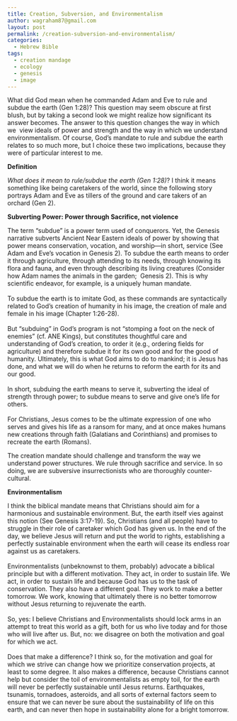 ```yaml
---
title: Creation, Subversion, and Environmentalism
author: wagraham87@gmail.com
layout: post
permalink: /creation-subversion-and-environmentalism/
categories:
  - Hebrew Bible
tags:
  - creation mandage
  - ecology
  - genesis
  - image
---
```

What did God mean when he commanded Adam and Eve to rule and subdue the earth (Gen 1:28)? This question may seem obscure at first blush, but by taking a second look we might realize how significant its answer becomes. The answer to this question changes the way in which we  view ideals of power and strength and the way in which we understand environmentalism. Of course, God&#8217;s mandate to rule and subdue the earth relates to so much more, but I choice these two implications, because they were of particular interest to me.

**Definition**

<span data-ft="{&quot;tn&quot;:&quot;K&quot;}" data-reactid=".9.1:3:1:$comment10154928583220203_10154929066140203:0.0.$right.0.$left.0.0.1:$comment-body"><span class="UFICommentBody" data-reactid=".9.1:3:1:$comment10154928583220203_10154929066140203:0.0.$right.0.$left.0.0.1:$comment-body.0"><span data-reactid=".9.1:3:1:$comment10154928583220203_10154929066140203:0.0.$right.0.$left.0.0.1:$comment-body.0.$end:0:$0:0"><em>What does it mean to rule/subdue the earth (Gen 1:28)</em>? I think it means something like being caretakers of the world, since the following story portrays Adam and Eve as tillers of the ground and care takers of an orchard (Gen 2).</span></span></span>

**Subverting Power: Power through Sacrifice, not violence**

<span data-ft="{&quot;tn&quot;:&quot;K&quot;}" data-reactid=".9.1:3:1:$comment10154928583220203_10154929821160203:0.0.$right.0.$left.0.0.1:$comment-body"><span class="UFICommentBody" data-reactid=".9.1:3:1:$comment10154928583220203_10154929821160203:0.0.$right.0.$left.0.0.1:$comment-body.0"><span data-reactid=".9.1:3:1:$comment10154928583220203_10154929821160203:0.0.$right.0.$left.0.0.1:$comment-body.0.$end:0:$0:0">The term “subdue” is a power term used of conquerors. Yet, the Genesis narrative subverts Ancient Near Eastern ideals of power by showing that power means conservation, vocation, and worship&#8212;in short, service (See Adam and Eve’s vocation in Genesis 2). To subdue the earth means to order it through agriculture, through attending to its needs, through knowing its flora and fauna, and even through describing its living creatures (Consider how Adam names the animals in the garden;  Genesis 2). This is why scientific endeavor, for example, is a uniquely human mandate.</span><br data-reactid=".9.1:3:1:$comment10154928583220203_10154929821160203:0.0.$right.0.$left.0.0.1:$comment-body.0.$end:0:$1:0" /><br data-reactid=".9.1:3:1:$comment10154928583220203_10154929821160203:0.0.$right.0.$left.0.0.1:$comment-body.0.$end:0:$3:0" /><span data-reactid=".9.1:3:1:$comment10154928583220203_10154929821160203:0.0.$right.0.$left.0.0.1:$comment-body.0.$end:0:$4:0">To subdue the earth is to imitate God, as these commands are syntactically related to God’s creation of humanity in his image, the creation of male and female in his image (Chapter 1:26-28). </span><br data-reactid=".9.1:3:1:$comment10154928583220203_10154929821160203:0.0.$right.0.$left.0.0.1:$comment-body.0.$end:0:$5:0" /><br data-reactid=".9.1:3:1:$comment10154928583220203_10154929821160203:0.0.$right.0.$left.0.0.1:$comment-body.0.$end:0:$7:0" /><span data-reactid=".9.1:3:1:$comment10154928583220203_10154929821160203:0.0.$right.0.$left.0.0.1:$comment-body.0.$end:0:$8:0">But “subduing” in God’s program is not “stomping a foot on the neck of enemies” (cf. ANE Kings), but constitutes thoughtful care and understanding of God’s creation, to order it (e.g., ordering fields for agriculture) and therefore subdue it for its own good and for the good of humanity. Ultimately, this is what God aims to do to mankind; it is Jesus has done, and what we will do when he returns to reform the earth for its and our good. </span><br data-reactid=".9.1:3:1:$comment10154928583220203_10154929821160203:0.0.$right.0.$left.0.0.1:$comment-body.0.$end:0:$9:0" /><br data-reactid=".9.1:3:1:$comment10154928583220203_10154929821160203:0.0.$right.0.$left.0.0.1:$comment-body.0.$end:0:$11:0" /><span data-reactid=".9.1:3:1:$comment10154928583220203_10154929821160203:0.0.$right.0.$left.0.0.1:$comment-body.0.$end:0:$12:0">In short, subduing the earth means to serve it, subverting the ideal of strength through power; to subdue means to serve and give one’s life for others.</span><br data-reactid=".9.1:3:1:$comment10154928583220203_10154929821160203:0.0.$right.0.$left.0.0.1:$comment-body.0.$end:0:$13:0" /><br data-reactid=".9.1:3:1:$comment10154928583220203_10154929821160203:0.0.$right.0.$left.0.0.1:$comment-body.0.$end:0:$15:0" /><span data-reactid=".9.1:3:1:$comment10154928583220203_10154929821160203:0.0.$right.0.$left.0.0.1:$comment-body.0.$end:0:$16:0">For Christians, Jesus comes to be the ultimate expression of one who serves and gives his life as a ransom for many, and at once makes humans new creations through faith (Galatians and Corinthians) and promises to recreate the earth (Romans). </span><br data-reactid=".9.1:3:1:$comment10154928583220203_10154929821160203:0.0.$right.0.$left.0.0.1:$comment-body.0.$end:0:$17:0" /></span></span>

The creation mandate should challenge and transform the way we understand power structures. We rule through sacrifice and service. In so doing, we are subversive insurrectionists who are thoroughly counter-cultural.

**Environmentalism**

<span data-ft="{&quot;tn&quot;:&quot;K&quot;}" data-reactid=".9.1:3:1:$comment10154928583220203_10154930597970203:0.0.$right.0.$left.0.0.1:$comment-body"><span class="UFICommentBody" data-reactid=".9.1:3:1:$comment10154928583220203_10154930597970203:0.0.$right.0.$left.0.0.1:$comment-body.0"><span data-reactid=".9.1:3:1:$comment10154928583220203_10154930597970203:0.0.$right.0.$left.0.0.1:$comment-body.0.$end:0:$0:0">I think the biblical mandate means that Christians should aim for a harmonious and sustainable environment. But, the earth itself vies against this notion (See Genesis 3:17-19). So, Christians (and all people) have to struggle in their role of caretaker which God has given us. In the end of the day, we believe Jesus will return and put the world to rights, establishing a perfectly sustainable environment when the earth will cease its endless roar against us as caretakers.</span><br data-reactid=".9.1:3:1:$comment10154928583220203_10154930597970203:0.0.$right.0.$left.0.0.1:$comment-body.0.$end:0:$1:0" /><br data-reactid=".9.1:3:1:$comment10154928583220203_10154930597970203:0.0.$right.0.$left.0.0.1:$comment-body.0.$end:0:$3:0" /><span data-reactid=".9.1:3:1:$comment10154928583220203_10154930597970203:0.0.$right.0.$left.0.0.1:$comment-body.0.$end:0:$4:0">Environmentalists (unbeknownst to them, probably) advocate a biblical principle but with a different motivation. They act, in order to sustain life. We act, in order to sustain life and because God has us to the task of conservation. They also have a different goal. They work to make a better tomorrow. We work, knowing that ultimately there is no better tomorrow without Jesus returning to rejuvenate the earth. </span><br data-reactid=".9.1:3:1:$comment10154928583220203_10154930597970203:0.0.$right.0.$left.0.0.1:$comment-body.0.$end:0:$5:0" /><br data-reactid=".9.1:3:1:$comment10154928583220203_10154930597970203:0.0.$right.0.$left.0.0.1:$comment-body.0.$end:0:$7:0" /><span data-reactid=".9.1:3:1:$comment10154928583220203_10154930597970203:0.0.$right.0.$left.0.0.1:$comment-body.0.$end:0:$8:0">So, yes: I believe Christians and Environmentalists should lock arms in an attempt to treat this world as a gift, both for us who live today and for those who will live after us. But, no: we disagree on both the motivation and goal for which we act. </span><br data-reactid=".9.1:3:1:$comment10154928583220203_10154930597970203:0.0.$right.0.$left.0.0.1:$comment-body.0.$end:0:$9:0" /><br data-reactid=".9.1:3:1:$comment10154928583220203_10154930597970203:0.0.$right.0.$left.0.0.1:$comment-body.0.$end:0:$11:0" /><span data-reactid=".9.1:3:1:$comment10154928583220203_10154930597970203:0.0.$right.0.$left.0.0.1:$comment-body.0.$end:0:$12:0">Does that make a difference? I think so, for the motivation and goal for which we strive can change how we prioritize conservation projects, at least to some degree. It also makes a difference, because Christians cannot help but consider the toil of environmentalists as empty toil, for the earth will never be perfectly sustainable until Jesus returns. Earthquakes, tsunamis, tornadoes, asteroids, and all sorts of external factors seem to ensure that we can never be sure about the sustainability of life on this earth, and can never then hope in sustainability alone for a bright tomorrow.</span></span></span>